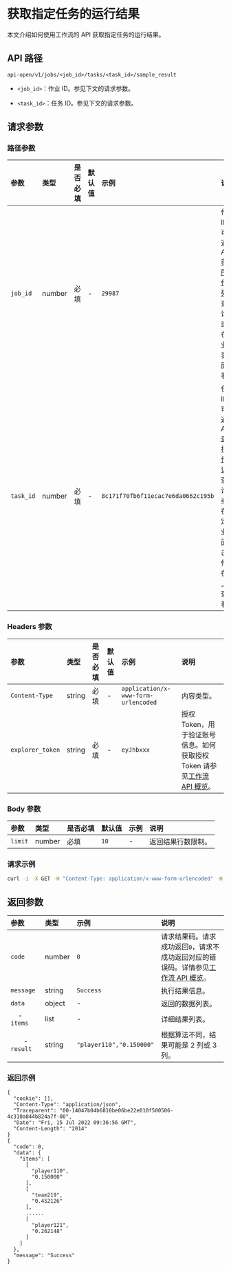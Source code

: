 # 获取指定任务的运行结果

本文介绍如何使用工作流的 API 获取指定任务的运行结果。

## API 路径

`api-open/v1/jobs/<job_id>/tasks/<task_id>/sample_result`

- `<job_id>`：作业 ID。参见下文的请求参数。

- `<task_id>`：任务 ID。参见下文的请求参数。

## 请求参数

### 路径参数

|参数|类型|是否必填|默认值|示例|说明|
|:---|:---|:---|:---|:---|:---|
|`job_id`|number|必填|-|`29987`|作业 ID。可以通过 API [获取所有作业列表](api-get-jobs.md)查询，或者在作业列表页面查看。|
|`task_id`|number|必填|-|`8c171f70fb6f11ecac7e6da0662c195b`|任务 ID。可以通过 API [查询指定作业详情](api-desc-job.md)查询，或者在指定作业页面单击组件，在右上角查看。|

### Headers 参数

|参数|类型|是否必填|默认值|示例|说明|
|:---|:---|:---|:---|:---|:---|
|`Content-Type`|string|必填|-|`application/x-www-form-urlencoded`|内容类型。|
|`explorer_token`|string|必填|-|`eyJhbxxx`|授权 Token，用于验证账号信息。如何获取授权 Token 请参见[工作流 API 概览](workflow-api-overview.md)。|

### Body 参数

|参数|类型|是否必填|默认值|示例|说明|
|:---|:---|:---|:---|:---|:---|
|`limit`|number|必填|`10`|-|返回结果行数限制。|

### 请求示例

```bash
curl -i -X GET -H "Content-Type: application/x-www-form-urlencoded" -H "Cookie: "explorer_token=eyJhbxxx"" http://192.168.8.145:7002/api-open/v1/jobs/29987/tasks/8c171f70fb6f11ecac7e6da0662c195b/sample_result?limit=1000
```

## 返回参数

|参数|类型|示例|说明|
|:---|:---|:---|:---|
|`code`                      | number | `0`       | 请求结果码。请求成功返回`0`，请求不成功返回对应的错误码。详情参见[工作流 API 概览](workflow-api-overview.md)。             |
|`message`                   | string | `Success` | 执行结果信息。 |
|`data`                       | object | -        | 返回的数据列表。 |
|&nbsp;&nbsp;&nbsp; - `items`|list|-|详细结果列表。|
|&nbsp;&nbsp;&nbsp;&nbsp;&nbsp;&nbsp; - `result`         | string   | `"player110","0.150000"` | 根据算法不同，结果可能是 2 列或 3 列。|

### 返回示例

```http
{
  "cookie": [],
  "Content-Type": "application/json",
  "Traceparent": "00-14047b04b6810be06be22e010f500506-4c310a844b824a7f-00",
  "Date": "Fri, 15 Jul 2022 09:36:56 GMT",
  "Content-Length": "2014"
}
{
  "code": 0,
  "data": {
    "items": [
      [
        "player110",
        "0.150000"
      ],
      [
        "team219",
        "0.452126"
      ],
      ......
      [
        "player121",
        "0.262148"
      ]
    ]
  },
  "message": "Success"
}
```
